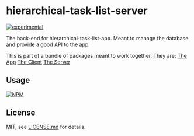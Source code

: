 # hierarchical-task-list-server

[![experimental](http://badges.github.io/stability-badges/dist/experimental.svg)](http://github.com/badges/stability-badges)

The back-end for hierarchical-task-list-app. Meant to manage the database and provide a good API to the app.

This is part of a bundle of packages meant to work together. They are:
[The App](https://github.com/bunnybones1/hierarchical-task-list-app)
[The Client](https://github.com/bunnybones1/hierarchical-task-list-client)
[The Server](https://github.com/bunnybones1/hierarchical-task-list-server)

## Usage

[![NPM](https://nodei.co/npm/hierarchical-task-list-server.png)](https://nodei.co/npm/hierarchical-task-list-server/)

## License

MIT, see [LICENSE.md](http://github.com/bunnybones1/hierarchical-task-list-server/blob/master/LICENSE.md) for details.
